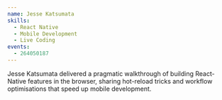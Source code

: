 ```yaml
---
name: Jesse Katsumata
skills:
  - React Native
  - Mobile Development
  - Live Coding
events:
  - 264050187
---
```


Jesse Katsumata delivered a pragmatic walkthrough of building React-Native features in the browser, sharing hot-reload tricks and workflow optimisations that speed up mobile development.

